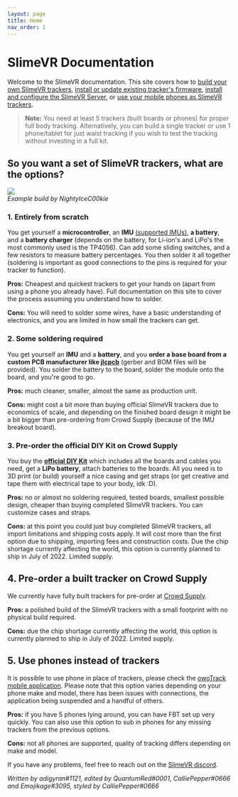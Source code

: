 ```yaml
---
layout: page
title: Home
nav_order: 1
---
```


# SlimeVR Documentation

Welcome to the SlimeVR documentation. This site covers how to [build your own SlimeVR trackers](making-tracker.md), [install or update existing tracker's firmware](upload-firmware-guide.md), [install and configure the SlimeVR Server](slimevr-setup.md), or [use your mobile phones as SlimeVR trackers](faq-owo.md).

> **Note:** You need at least 5 trackers (built boards or phones) for proper full body tracking. Alternatively, you can build a single tracker or use 1 phone/tablet for just waist tracking if you wish to test the tracking without investing in a full kit.

## So you want a set of SlimeVR trackers, what are the options?

![](https://i.imgur.com/dLJBuM9.jpg)<br>
*Example build by NightyIceC00kie*

### 1. Entirely from scratch

You get yourself a **microcontroller**, an **IMU** [(supported IMUs)](https://github.com/SlimeVR/SlimeVR-Tracker-ESP/blob/main/README.md), **a battery**, and a **battery charger** (depends on the battery, for Li-ion's and LiPo's the most commonly used is the TP4056). Can add some sliding switches, and a few resistors to measure battery percentages. You then solder it all together (soldering is important as good connections to the pins is required for your tracker to function).

**Pros:** Cheapest and quickest trackers to get your hands on (apart from using a phone you already have). Full documentation on this site to cover the process assuming you understand how to solder.

**Cons:** You will need to solder some wires, have a basic understanding of electronics, and you are limited in how small the trackers can get.

### 2. Some soldering required

You get yourself an **IMU** and a **battery**, and you **order a base board from a custom PCB manufacturer like [jlcpcb](https://jlcpcb.com/)** (gerber and BOM files will be provided). You solder the battery to the board, solder the module onto the board, and you're good to go.

**Pros:** much cleaner, smaller, almost the same as production unit.

**Cons:** might cost a bit more than buying official SlimeVR trackers due to economics of scale, and depending on the finished board design it might be a bit bigger than pre-ordering from Crowd Supply (because of the IMU breakout board).

### 3. Pre-order the official DIY Kit on Crowd Supply

You buy the [**official DIY Kit**](https://www.crowdsupply.com/slimevr/slimevr-full-body-tracker) which includes all the boards and cables you need, get a **LiPo battery**, attach batteries to the boards. All you need is to 3D print (or build) yourself a nice casing and get straps (or get creative and tape them with electrical tape to your body, idk :D).

**Pros:** no or almost no soldering required, tested boards, smallest possible design, cheaper than buying completed SlimeVR trackers. You can customize cases and straps.

**Cons:** at this point you could just buy completed SlimeVR trackers, all import limitations and shipping costs apply. It will cost more than the first option due to shipping, importing fees and construction costs. Due the chip shortage currently affecting the world, this option is currently planned to ship in July of 2022. Limited supply.


## 4. Pre-order a built tracker on Crowd Supply

We currently have fully built trackers for pre-order at [Crowd Supply](https://www.crowdsupply.com/slimevr/slimevr-full-body-tracker). 

**Pros:** a polished build of the SlimeVR trackers with a small footprint with no physical build required.

**Cons:** due the chip shortage currently affecting the world, this option is currently planned to ship in July of 2022. Limited supply.

## 5. Use phones instead of trackers

It is possible to use phone in place of trackers, please check the [owoTrack mobile application](faq-owo.md). Please note that this option varies depending on your phone make and model, there has been issues with connections, the application being suspended and a handful of others.

**Pros:** if you have 5 phones lying around, you can have FBT set up very quickly. You can also use this option to sub in phones for any missing trackers from the previous options.

**Cons:** not all phones are supported, quality of tracking differs depending on make and model.

If you have any problems, feel free to reach out on the [SlimeVR discord](https://discord.gg/SlimeVR).

*Written by adigyran#1121, edited by QuantumRed#0001, CalliePepper#0666 and Emojikage#3095, styled by CalliePepper#0666*
